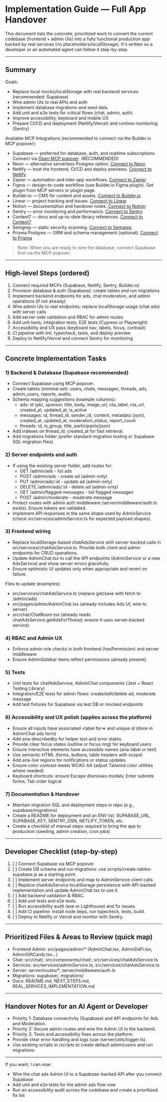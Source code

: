 # Implementation Guide — Full App Handover

This document lists the concrete, prioritized work to convert the current codebase (frontend + admin UIs) into a fully functional production app backed by real services (no placeholders/localStorage). It's written so a developer or an automated agent can follow it step-by-step.

---

## Summary

Goals:
- Replace local mocks/localStorage with real backend services (recommended: Supabase)
- Wire admin UIs to real APIs and auth
- Implement database migrations and seed data
- Add unit and e2e tests for critical flows (chat, admin, auth)
- Improve accessibility, keyboard and mobile UX
- Prepare CI/CD and deployment (Netlify/Vercel) and runtime monitoring (Sentry)

Available MCP Integrations (recommended to connect via the Builder.io MCP popover):
- Supabase — preferred for database, auth, and realtime subscriptions. Connect via [Open MCP popover](#open-mcp-popover). (RECOMMENDED)
- Neon — alternative serverless Postgres option. [Connect to Neon](#open-mcp-popover)
- Netlify — host the frontend, CI/CD and deploy previews. [Connect to Netlify](#open-mcp-popover)
- Zapier — automation and inter-app workflows. [Connect to Zapier](#open-mcp-popover)
- Figma — design-to-code workflow (use Builder.io Figma plugin). Get plugin from MCP servers or plugin page.
- Builder.io — CMS for content and assets. [Connect to Builder.io](#open-mcp-popover)
- Linear — project tracking and issues. [Connect to Linear](#open-mcp-popover)
- Notion — documentation and handover notes. [Connect to Notion](#open-mcp-popover)
- Sentry — error monitoring and performance. [Connect to Sentry](#open-mcp-popover)
- Context7 — docs and up-to-date library references. [Connect to Context7](#open-mcp-popover)
- Semgrep — static security scanning. [Connect to Semgrep](#open-mcp-popover)
- Prisma Postgres — ORM and schema management (optional). [Connect to Prisma](#open-mcp-popover)

> Note: When you are ready to wire the database, connect Supabase first via the MCP popover.

---

## High-level Steps (ordered)

1. Connect required MCPs (Supabase, Netlify, Sentry, Builder.io)
2. Provision database & auth (Supabase): create tables and run migrations
3. Implement backend endpoints for ads, chat moderation, and admin operations (if not already)
4. Wire admin UIs to real endpoints; replace localStorage usage (chat ads) with server calls
5. Add server-side validation and RBAC for admin routes
6. Add unit tests, integration tests, E2E tests (Cypress or Playwright)
7. Accessibility and UX pass (keyboard nav, labels, focus, contrast)
8. CI pipeline with lint, typecheck, tests, and deploy preview
9. Deploy to Netlify/Vercel and connect Sentry for monitoring

---

## Concrete Implementation Tasks

### 1) Backend & Database (Supabase recommended)
- Connect Supabase using MCP popover.
- Create tables (minimal set): users, chats, messages, threads, ads, admin_users, reports, audits.
- Schema mapping suggestions (example columns):
  - ads: id (pk), sponsor, title, body, image_url, cta_label, cta_url, created_at, updated_at, is_active
  - messages: id, thread_id, sender_id, content, metadata (json), created_at, updated_at, moderation_status, report_count
  - threads: id, is_group, title, participants(json)
- Add indexes on thread_id, created_at for fast retrieval.
- Add migrations folder (prefer standard migration tooling or Supabase SQL migration files).

### 2) Server endpoints and auth
- If using the existing server folder, add routes for:
  - GET /admin/ads - list ads
  - POST /admin/ads - create ad (admin-only)
  - PUT /admin/ads/:id - update ad (admin-only)
  - DELETE /admin/ads/:id - delete ad (admin-only)
  - GET /admin/flagged-messages - list flagged messages
  - POST /admin/moderate - moderate message
- Protect routes with admin auth middleware (server/middleware/auth.ts exists). Ensure tokens are validated.
- Implement API responses in the same shape used by AdminService (check src/services/adminService.ts for expected payload shapes).

### 3) Frontend wiring
- Replace localStorage-based chatAdsService with server-backed calls in src/services/chatAdsService.ts. Provide both client and admin endpoints for CRUD operations.
- Update AdminChat.tsx to call the API endpoints (AdminService or a new AdsService) and show server errors gracefully.
- Ensure optimistic UI updates only when appropriate and revert on failure.

Files to update (examples):
- src/services/chatAdsService.ts (replace get/save with fetch to /admin/ads)
- src/pages/admin/AdminChat.tsx (already includes Ads UI; wire to server)
- src/chat/ChatRoom.tsx (already reads chatAdsService.getAdsForThread; ensure it uses server-backed service)

### 4) RBAC and Admin UX
- Enforce admin role checks in both frontend (hasPermission) and server middleware.
- Ensure AdminSidebar items reflect permissions (already present).

### 5) Tests
- Unit tests for chatAdsService, AdminChat components (Jest + React Testing Library)
- Integration/E2E tests for admin flows: create/edit/delete ad, moderate message
- Add test fixtures for Supabase via test DB or mocked endpoints

### 6) Accessibility and UX polish (applies across the platform)
- Ensure all inputs have associated <label for=> and unique id (done in AdminChat ads form)
- Add aria-describedby for helper text and error states
- Provide clear focus states (outline or focus ring) for keyboard users
- Ensure interactive elements have accessible names (aria-label or text)
- Use semantic HTML (forms, buttons, table headers with scope)
- Add aria-live regions for notifications or status updates
- Ensure color contrast meets WCAG AA (adjust Tailwind color utilities where needed)
- Keyboard shortcuts: ensure Escape dismisses modals; Enter submits forms; Tab order logical

### 7) Documentation & Handover
- Maintain migration SQL and deployment steps in repo (e.g., supabase/migrations)
- Create a README for deployment and an ENV list: SUPABASE_URL, SUPABASE_KEY, SENTRY_DSN, NETLIFY_TOKEN, etc.
- Create a checklist of manual steps required to bring the app to production (seeding, admin creation, cron jobs)

---

## Developer Checklist (step-by-step)
1. [ ] Connect Supabase via MCP popover.
2. [ ] Create DB schema and run migrations: use scripts/create-tables-supabase.js as a starting point.
3. [ ] Implement server endpoints and map to AdminService client calls.
4. [ ] Replace chatAdsService localStorage persistence with API-backed implementation and update AdminChat.tsx to use it.
5. [ ] Add backend validation & RBAC.
6. [ ] Add unit tests and e2e tests.
7. [ ] Run accessibility audit (axe or Lighthouse) and fix issues.
8. [ ] Add CI pipeline: install node deps, run typecheck, tests, build.
9. [ ] Deploy to Netlify or Vercel and monitor with Sentry.

---

## Prioritized Files & Areas to Review (quick map)
- Frontend Admin: src/pages/admin/* (AdminChat.tsx, AdminDeFi.tsx, AdminGiftCards.tsx...)
- Chat: src/chat/*, src/components/chat/*, src/services/chatAdsService.ts
- Services: src/services/adminService.ts, src/services/chatAdsService.ts
- Server: server/routes/*, server/middleware/auth.ts
- Migrations: supabase/, migrations/
- Docs: README.md, NEXT_STEPS.md, REAL_SERVICES_IMPLEMENTATION.md

---

## Handover Notes for an AI Agent or Developer
- Priority 1: Database connectivity (Supabase) and API endpoints for Ads and Moderation.
- Priority 2: Secure admin routes and wire the Admin UI to the backend.
- Priority 3: Tests and accessibility fixes across the platform.
- Provide clear error handling and logs (use /server/utils/logger.ts).
- Use existing scripts in /scripts to create default admin/users and run migrations.

---

If you want, I can now:
- Wire the chat ads Admin UI to a Supabase-backed API after you connect Supabase
- Add unit and e2e tests for the admin ads flow now
- Run an accessibility audit across the codebase and create a prioritized fix list

